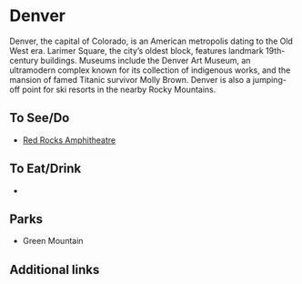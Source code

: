 # Denver

Denver, the capital of Colorado, is an American metropolis dating to the Old West era. Larimer Square, the city’s oldest block, features landmark 19th-century buildings. Museums include the Denver Art Museum, an ultramodern complex known for its collection of indigenous works, and the mansion of famed Titanic survivor Molly Brown. Denver is also a jumping-off point for ski resorts in the nearby Rocky Mountains.

## To See/Do

* [Red Rocks Amphitheatre](https://www.redrocksonline.com)

## To Eat/Drink

* 

## Parks

* Green Mountain

## Additional links
